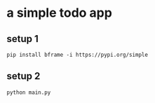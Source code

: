 # a simple todo app

## setup 1

`pip install bframe -i https://pypi.org/simple`


## setup 2

`python main.py`